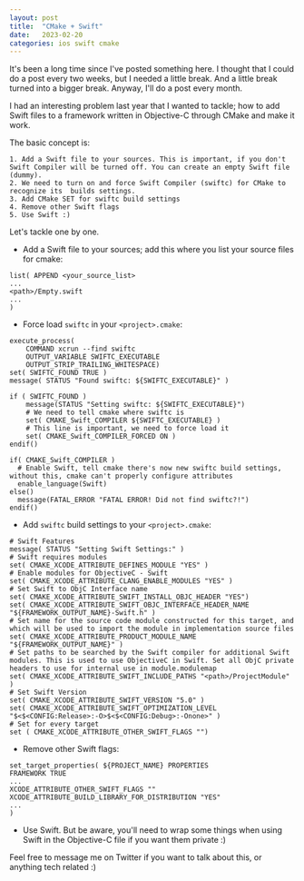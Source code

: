 ```yaml
---
layout: post
title:  "CMake + Swift"
date:   2023-02-20
categories: ios swift cmake
---
```

It's been a long time since I've posted something here. I thought that I could do a post every two weeks, but I needed a little break. And a little break turned into a bigger break. Anyway, I'll do a post every month. 

I had an interesting problem last year that I wanted to tackle; how to add Swift files to a framework written in Objective-C through CMake and make it work. 

The basic concept is: 
	
	1. Add a Swift file to your sources. This is important, if you don't Swift Compiler will be turned off. You can create an empty Swift file (dummy).
	2. We need to turn on and force Swift Compiler (swiftc) for CMake to recognize its 	builds settings.
	3. Add CMake SET for swiftc build settings
	4. Remove other Swift flags
	5. Use Swift :)

Let's tackle one by one. 

* Add a Swift file to your sources; add this where you list your source files for cmake:

```
list( APPEND <your_source_list>
...
<path>/Empty.swift
...
)
```

* Force load `swiftc` in your `<project>.cmake`:

```
execute_process(
    COMMAND xcrun --find swiftc
    OUTPUT_VARIABLE SWIFTC_EXECUTABLE
    OUTPUT_STRIP_TRAILING_WHITESPACE)
set( SWIFTC_FOUND TRUE )
message( STATUS "Found swiftc: ${SWIFTC_EXECUTABLE}" )

if ( SWIFTC_FOUND )
    message(STATUS "Setting swiftc: ${SWIFTC_EXECUTABLE}")
    # We need to tell cmake where swiftc is
    set( CMAKE_Swift_COMPILER ${SWIFTC_EXECUTABLE} )
    # This line is important, we need to force load it
    set( CMAKE_Swift_COMPILER_FORCED ON ) 
endif()

if( CMAKE_Swift_COMPILER )
  # Enable Swift, tell cmake there's now new swiftc build settings, without this, cmake can't properly configure attributes
  enable_language(Swift)
else()
  message(FATAL_ERROR "FATAL ERROR! Did not find swiftc?!")
endif()
```

* Add `swiftc` build settings to your `<project>.cmake`:

```
# Swift Features
message( STATUS "Setting Swift Settings:" )
# Swift requires modules
set( CMAKE_XCODE_ATTRIBUTE_DEFINES_MODULE "YES" )
# Enable modules for ObjectiveC - Swift
set( CMAKE_XCODE_ATTRIBUTE_CLANG_ENABLE_MODULES "YES" )
# Set Swift to ObjC Interface name
set( CMAKE_XCODE_ATTRIBUTE_SWIFT_INSTALL_OBJC_HEADER "YES")
set( CMAKE_XCODE_ATTRIBUTE_SWIFT_OBJC_INTERFACE_HEADER_NAME "${FRAMEWORK_OUTPUT_NAME}-Swift.h" )
# Set name for the source code module constructed for this target, and which will be used to import the module in implementation source files
set( CMAKE_XCODE_ATTRIBUTE_PRODUCT_MODULE_NAME "${FRAMEWORK_OUTPUT_NAME}" )
# Set paths to be searched by the Swift compiler for additional Swift modules. This is used to use ObjectiveC in Swift. Set all ObjC private headers to use for internal use in module.modulemap
set( CMAKE_XCODE_ATTRIBUTE_SWIFT_INCLUDE_PATHS "<path>/ProjectModule" )
# Set Swift Version
set( CMAKE_XCODE_ATTRIBUTE_SWIFT_VERSION "5.0" )
set( CMAKE_XCODE_ATTRIBUTE_SWIFT_OPTIMIZATION_LEVEL "$<$<CONFIG:Release>:-O>$<$<CONFIG:Debug>:-Onone>" )
# Set for every target
set ( CMAKE_XCODE_ATTRIBUTE_OTHER_SWIFT_FLAGS "")
```

* Remove other Swift flags:

```
set_target_properties( ${PROJECT_NAME} PROPERTIES
FRAMEWORK TRUE
...
XCODE_ATTRIBUTE_OTHER_SWIFT_FLAGS ""
XCODE_ATTRIBUTE_BUILD_LIBRARY_FOR_DISTRIBUTION "YES"
...
)
```

* Use Swift. But be aware, you'll need to wrap some things when using Swift in the Objective-C file if you want them private :) 

Feel free to message me on Twitter if you want to talk about this, or anything tech related :)  
